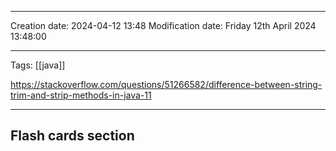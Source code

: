

----
Creation date: 2024-04-12 13:48
Modification date: Friday 12th April 2024 13:48:00

----

 Tags: [[java]]

https://stackoverflow.com/questions/51266582/difference-between-string-trim-and-strip-methods-in-java-11





---
## Flash cards section
